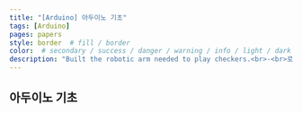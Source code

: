 ```yaml
---
title: "[Arduino] 아두이노 기초"
tags: [Arduino]
pages: papers
style: border  # fill / border 
color:  # secondary / success / danger / warning / info / light / dark
description: "Built the robotic arm needed to play checkers.<br>-<br>로봇팔을 제어할 때 필요한 회로를 제작했다."
---
```


## 아두이노 기초 

